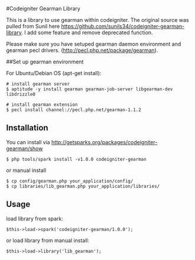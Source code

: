 #Codeigniter Gearman Library

This is a library to use gearman within codeigniter. The original source was pulled from Sunil here https://github.com/sunils34/codeigniter-gearman-library. I add some feature and remove deprecated function.

Please make sure you have setuped gearman daemon environment and gearman pecl drivers. (http://pecl.php.net/package/gearman).

##Set up gearman environment

For Ubuntu/Debian OS (apt-get install):

```
# install gearman server
$ aptitude -y install gearman gearman-job-server libgearman-dev libdrizzle0

# install gearman extension
$ pecl install channel://pecl.php.net/gearman-1.1.2
```

## Installation

You can install via http://getsparks.org/packages/codeigniter-gearman/show

```
$ php tools/spark install -v1.0.0 codeigniter-gearman
```

or manual install

```
$ cp config/gearman.php your_application/config/
$ cp libraries/lib_gearman.php your_application/libraries/
```

## Usage

load library from spark:

```
$this->load->spark('codeigniter-gearman/1.0.0');
```

or load library from manual install:

```
$this->load->library('lib_gearman');
```